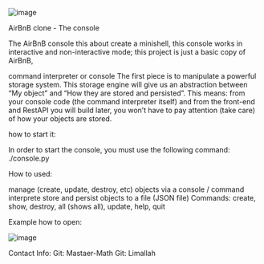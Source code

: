 ![image](https://user-images.githubusercontent.com/76808601/188266611-865f4e43-021e-4cf7-9988-ae3453ad65de.png)




AirBnB clone - The console

The AirBnB console this about create a minishell, this console works in interactive and non-interactive mode; this project is just a basic copy of AirBnB,

command interpreter or console
The first piece is to manipulate a powerful storage system. This storage engine will give us an abstraction between “My object” and “How they are stored and persisted”. This means: from your console code (the command interpreter itself) and from the front-end and RestAPI you will build later, you won’t have to pay attention (take care) of how your objects are stored.

how to start it:

In order to start the console, you must use the following command: ./console.py

How to used:

manage (create, update, destroy, etc) objects via a console / command interprete
store and persist objects to a file (JSON file)
Commands: create, show, destroy, all (shows all), update, help, quit

Example how to open:

![image](https://user-images.githubusercontent.com/76808601/188266576-808109db-9725-4625-997a-95515155552b.png)



Contact Info:
Git: Mastaer-Math
Git: Limallah

